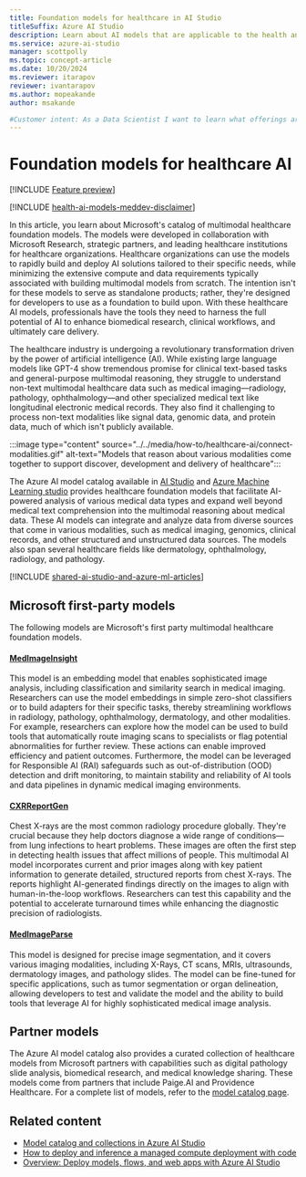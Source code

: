 ```yaml
---
title: Foundation models for healthcare in AI Studio
titleSuffix: Azure AI Studio
description: Learn about AI models that are applicable to the health and life science industry.
ms.service: azure-ai-studio
manager: scottpolly
ms.topic: concept-article
ms.date: 10/20/2024
ms.reviewer: itarapov
reviewer: ivantarapov
ms.author: mopeakande
author: msakande

#Customer intent: As a Data Scientist I want to learn what offerings are available within Health and Life Sciences AI Model offerings so that I can use them as the basis for my own AI solutions
---
```


# Foundation models for healthcare AI

[!INCLUDE [Feature preview](~/reusable-content/ce-skilling/azure/includes/ai-studio/includes/feature-preview.md)]

[!INCLUDE [health-ai-models-meddev-disclaimer](../../includes/health-ai-models-meddev-disclaimer.md)]

In this article, you learn about Microsoft's catalog of multimodal healthcare foundation models. The models were developed in collaboration with Microsoft Research, strategic partners, and leading healthcare institutions for healthcare organizations. Healthcare organizations can use the models to rapidly build and deploy AI solutions tailored to their specific needs, while minimizing the extensive compute and data requirements typically associated with building multimodal models from scratch. The intention isn't for these models to serve as standalone products; rather, they're designed for developers to use as a foundation to build upon. With these healthcare AI models, professionals have the tools they need to harness the full potential of AI to enhance biomedical research, clinical workflows, and ultimately care delivery.

The healthcare industry is undergoing a revolutionary transformation driven by the power of artificial intelligence (AI). While existing large language models like GPT-4 show tremendous promise for clinical text-based tasks and general-purpose multimodal reasoning, they struggle to understand non-text multimodal healthcare data such as medical imaging—radiology, pathology, ophthalmology—and other specialized medical text like longitudinal electronic medical records. They also find it challenging to process non-text modalities like signal data, genomic data, and protein data, much of which isn't publicly available.

:::image type="content" source="../../media/how-to/healthcare-ai/connect-modalities.gif" alt-text="Models that reason about various modalities come together to support discover, development and delivery of healthcare":::

The Azure AI model catalog available in [AI Studio](../model-catalog-overview.md) and [Azure Machine Learning studio](../../../machine-learning/concept-model-catalog.md) provides healthcare foundation models that facilitate AI-powered analysis of various medical data types and expand well beyond medical text comprehension into the multimodal reasoning about medical data. These AI models can integrate and analyze data from diverse sources that come in various modalities, such as medical imaging, genomics, clinical records, and other structured and unstructured data sources. The models also span several healthcare fields like dermatology, ophthalmology, radiology, and pathology. 

[!INCLUDE [shared-ai-studio-and-azure-ml-articles](../../includes/shared-ai-studio-and-azure-ml-articles.md)]

## Microsoft first-party models

The following models are Microsoft's first party multimodal healthcare foundation models.

#### [MedImageInsight](./deploy-medimageinsight.md)
This model is an embedding model that enables sophisticated image analysis, including classification and similarity search in medical imaging. Researchers can use the model embeddings in simple zero-shot classifiers or to build adapters for their specific tasks, thereby streamlining workflows in radiology, pathology, ophthalmology, dermatology, and other modalities. For example, researchers can explore how the model can be used to  build tools that automatically route imaging scans to specialists or flag potential abnormalities for further review. These actions can enable improved efficiency and patient outcomes. Furthermore, the model can be leveraged for Responsible AI (RAI) safeguards such as out-of-distribution (OOD) detection and drift monitoring, to maintain stability and reliability of AI tools and data pipelines in dynamic medical imaging environments.  

#### [CXRReportGen](./deploy-cxrreportgen.md)
Chest X-rays are the most common radiology procedure globally. They're crucial because they help doctors diagnose a wide range of conditions—from lung infections to heart problems. These images are often the first step in detecting health issues that affect millions of people. This multimodal AI model incorporates current and prior images along with key patient information to generate detailed, structured reports from chest X-rays. The reports highlight AI-generated findings directly on the images to align with human-in-the-loop workflows. Researchers can test this capability and the potential to accelerate turnaround times while enhancing the diagnostic precision of radiologists. 

#### [MedImageParse](./deploy-medimageparse.md)
This model is designed for precise image segmentation, and it covers various imaging modalities, including X-Rays, CT scans, MRIs, ultrasounds, dermatology images, and pathology slides. The model can be fine-tuned for specific applications, such as tumor segmentation or organ delineation, allowing developers to test and validate the model and the ability to build tools that leverage AI for highly sophisticated medical image analysis.

## Partner models

The Azure AI model catalog also provides a curated collection of healthcare models from Microsoft partners with capabilities such as digital pathology slide analysis, biomedical research, and medical knowledge sharing. These models come from partners that include Paige.AI and Providence Healthcare. For a complete list of models, refer to the [model catalog page](https://aka.ms/healthcaremodelstudio). 

## Related content

- [Model catalog and collections in Azure AI Studio](../model-catalog-overview.md)
- [How to deploy and inference a managed compute deployment with code](../deploy-models-managed.md)
- [Overview: Deploy models, flows, and web apps with Azure AI Studio](../../concepts/deployments-overview.md)